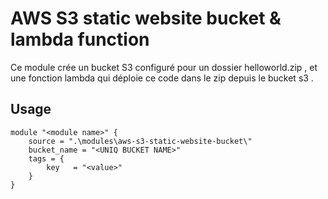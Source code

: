 # AWS S3 static website bucket & lambda function

Ce module crée un bucket S3 configuré pour un dossier helloworld.zip , et une fonction lambda qui déploie ce code dans le zip depuis le bucket s3 .

## Usage

```hcl
module "<module name>" {
    source = ".\modules\aws-s3-static-website-bucket\"
    bucket_name = "<UNIQ BUCKET NAME>"
    tags = {
        key   = "<value>"
    }
}